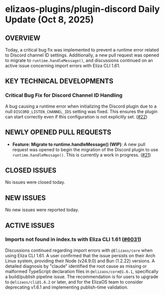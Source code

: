 # elizaos-plugins/plugin-discord Daily Update (Oct 8, 2025)
## OVERVIEW 
Today, a critical bug fix was implemented to prevent a runtime error related to Discord channel ID settings. Additionally, a new pull request was opened to migrate to `runtime.handleMessage()`, and discussions continued on an active issue concerning import errors with Eliza CLI 1.61.

## KEY TECHNICAL DEVELOPMENTS

### Critical Bug Fix for Discord Channel ID Handling
A bug causing a runtime error when initializing the Discord plugin due to a null `DISCORD_LISTEN_CHANNEL_IDS` setting was fixed. This ensures the plugin can start correctly even if this configuration is not explicitly set. ([#22](https://github.com/elizaos-plugins/plugin-discord/pull/22))

## NEWLY OPENED PULL REQUESTS
- **Feature: Migrate to runtime.handleMessage() (WIP)**: A new pull request was opened to begin the migration of the Discord plugin to use `runtime.handleMessage()`. This is currently a work in progress. ([#21](https://github.com/elizaos-plugins/plugin-discord/pull/21))

## CLOSED ISSUES
No issues were closed today.

## NEW ISSUES
No new issues were reported today.

## ACTIVE ISSUES

### Imports not found in index.ts with Eliza CLI 1.61 ([#6031](https://github.com/elizaos-plugins/plugin-discord/issues/6031))
Discussions continued regarding import errors with `@Elizaos/core` when using Eliza CLI 1.61. A user confirmed that the issue persists on their Arch Linux system, providing their Node (v24.9.0) and Bun (1.2.22) versions. A detailed diagnosis by "claude" identified the root cause as missing or malformed TypeScript declaration files in `@elizaos/core@1.6.1`, specifically a build/publish pipeline issue. The recommendation is for users to upgrade to `@elizaos/cli@1.6.2` or later, and for the ElizaOS team to consider deprecating v1.6.1 and implementing publish-time validation.